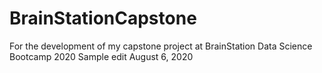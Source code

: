 # BrainStationCapstone
For the development of my capstone project at BrainStation Data Science Bootcamp 2020
Sample edit August 6, 2020